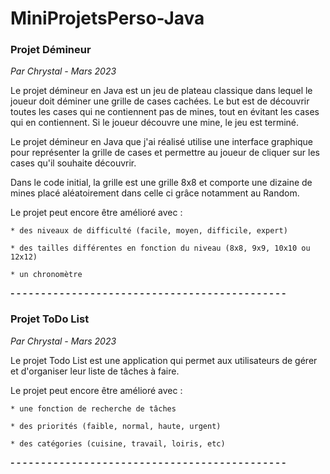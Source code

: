 # MiniProjetsPerso-Java

### Projet Démineur 
*Par Chrystal - Mars 2023*

Le projet démineur en Java est un jeu de plateau classique dans lequel le joueur doit déminer une grille de cases cachées. Le but est de découvrir toutes les cases qui ne contiennent pas de mines, tout en évitant les cases qui en contiennent. Si le joueur découvre une mine, le jeu est terminé.

Le projet démineur en Java que j'ai réalisé utilise une interface graphique pour représenter la grille de cases et permettre au joueur de cliquer sur les cases qu'il souhaite découvrir. 

Dans le code initial, la grille est une grille 8x8 et comporte une dizaine de mines placé aléatoirement dans celle ci grâce notamment au Random.

Le projet peut encore être amélioré avec :  

    * des niveaux de difficulté (facile, moyen, difficile, expert)  

    * des tailles différentes en fonction du niveau (8x8, 9x9, 10x10 ou 12x12)  

    * un chronomètre

**- - - - - - - - - - - - - - - - - - - - - - - - - - - - - - - - - - - - - - - - - - - - -**

### Projet ToDo List
*Par Chrystal - Mars 2023*

Le projet Todo List est une application qui permet aux utilisateurs de gérer et d'organiser leur liste de tâches à faire. 

Le projet peut encore être amélioré avec :  

    * une fonction de recherche de tâches  

    * des priorités (faible, normal, haute, urgent)  

    * des catégories (cuisine, travail, loiris, etc)


**- - - - - - - - - - - - - - - - - - - - - - - - - - - - - - - - - - - - - - - - - - - - -**
